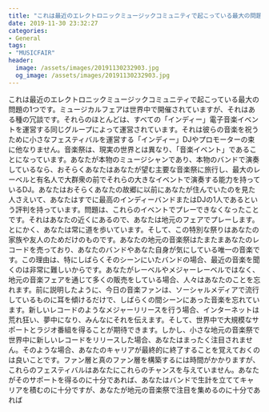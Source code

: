 ```yaml
---
title: "これは最近のエレクトロニックミュージックコミュニティで起こっている最大の問題の1つです。"
date: 2019-11-30 23:32:27
categories:
- General
tags:
- "MUSICFAIR"
header:
  image: /assets/images/20191130232903.jpg
  og_image: /assets/images/20191130232903.jpg
---
```


これは最近のエレクトロニックミュージックコミュニティで起こっている最大の問題の1つです。ミュージカルフェアは世界中で開催されていますが、それはある種の冗談です。それらのほとんどは、すべての「インディー」電子音楽イベントを運営する同じグループによって運営されています。それは彼らの音楽を祝うために小さなフェスティバルを運営する「インディー」DJやプロモーターの束に他なりません。音楽祭は、現実の世界とは異なり、「音楽イベント」であることになっています。あなたが本物のミュージシャンであり、本物のバンドで演奏しているなら、おそらくあなたはあなたが望む主要な音楽祭に旅行し、最大のレーベルと有名人で大群衆の前でそれらの大きなイベントで演奏する能力を持っているDJ。あなたはおそらくあなたの故郷に以前にあなたが住んでいたのを見た人さえいて、あなたはすでに最高のインディーバンドまたはDJの1人であるという評判を持っています。問題は、これらのイベントでプレーできなくなったことです。それはあなたの近くにあるので、あなたは地元のフェアでプレーします。とにかく、あなたは常に道を歩いています。そして、この特別な祭りはあなたの家族や友人のためだけのものです。あなたの地元の音楽祭はたまたまあなたのレコードを売っており、あなたのバンドやあなた自身が気にしている唯一の音楽です。この理由は、特にしばらくそのシーンにいたバンドの場合、最近の音楽を聞くのは非常に難しいからです。あなたがレーベルやメジャーレーベルではなく、地元の音楽フェアを通じて多くの販売をしている場合、人々はあなたのことを忘れます。前に説明したように、今日の音楽ファンは、ソーシャルメディアで流行しているものに耳を傾けるだけで、しばらくの間シーンにあった音楽を忘れています。新しいレコードのようなメジャーリリースを行う場合、インターネットは荒れ狂い、夢中になり、みんなにそれを伝えます。そして、世界中で大規模なサポートとラジオ番組を得ることが期待できます。しかし、小さな地元の音楽祭で世界中に新しいレコードをリリースした場合、あなたはまったく注目されません。そのような場合、あなたのキャリアが最終的に終了することを覚えておくのは良いことです。ファン層と真のファン層を構築するには時間がかかりますが、これらのフェスティバルはあなたにこれらのチャンスを与えていません。あなたがそのサポートを得るのに十分であれば、あなたはバンドで生計を立ててキャリアを積むのに十分ですが、あなたが地元の音楽祭で注目を集めるのに十分であれば
